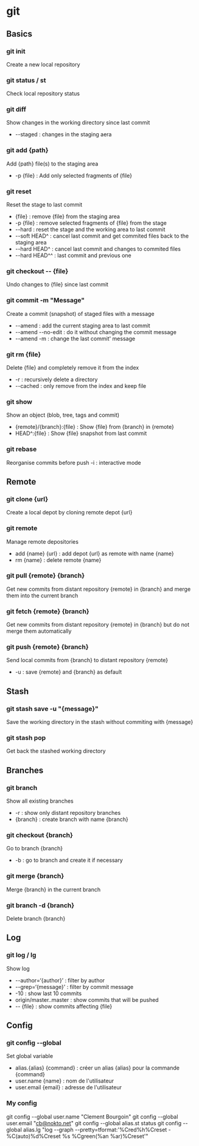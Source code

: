 git
===

##  Basics

### git init
Create a new local repository

### git status / st
Check local repository status

### git diff
Show changes in the working directory since last commit
* --staged : changes in the staging aera

### git add {path}
Add {path} file(s) to the staging area  
* -p {file} : Add only selected fragments of {file}  

### git reset
Reset the stage to last commit  
* {file} : remove {file} from the staging area  
* -p {file} : remove selected fragments of {file} from the stage  
* --hard : reset the stage and the working area to last commit  
* --soft HEAD^ : cancel last commit and get commited files back to the staging area  
* --hard HEAD^ : cancel last commit and changes to commited files  
* --hard HEAD^^ : last commit and previous one  

### git checkout -- {file}
Undo changes to {file} since last commit

### git commit -m "Message"
Create a commit (snapshot) of staged files with a message
* --amend : add the current staging area to last commit
* --amend --no-edit : do it without changing the commit message
* --amend -m : change the last commit' message

### git rm {file}
Delete {file} and completely remove it from the index
* -r : recursively delete a directory
* --cached : only remove from the index and keep file

### git show
Show an object (blob, tree, tags and commit)
* {remote}/{branch}:{file} : Show {file} from {branch} in {remote}
* HEAD^:{file} : Show {file} snapshot from last commit

### git rebase
Reorganise commits before push
-i : interactive mode

## Remote

### git clone {url}
Create a local depot by cloning remote depot {url}

### git remote
Manage remote depositories
* add {name} {url} : add depot {url} as remote with name {name}
* rm {name} : delete remote {name}

### git pull {remote} {branch}
Get new commits from distant repository {remote} in {branch} and merge them into the current branch

### git fetch {remote} {branch}
Get new commits from distant repository {remote} in {branch} but do not merge them automatically

### git push {remote} {branch}
Send local commits from {branch} to distant repository {remote}
* -u : save {remote} and {branch} as default

## Stash

### git stash save -u "{message}"
Save the working directory in the stash without commiting with {message}

### git stash pop
Get back the stashed working directory

## Branches

### git branch
Show all existing branches
* -r : show only distant repository branches
* {branch} : create branch with name {branch}

### git checkout {branch}
Go to branch {branch}
* -b : go to branch and create it if necessary

### git merge {branch}
Merge {branch} in the current branch

### git branch -d {branch}
Delete branch {branch}

## Log

### git log / lg
Show log
* --author=‘{author}’ : filter by author
* --grep=‘{message}' : filter by commit message
* -10 : show last 10 commits
* origin/master..master : show commits that will be pushed
* -- {file} : show commits affecting {file}

## Config

### git config --global
Set global variable
* alias.{alias} {command} : créer un alias {alias} pour la commande {command}
* user.name {name} : nom de l'utilisateur 
* user.email {email} : adresse de l'utilisateur

### My config

git config --global user.name "Clement Bourgoin"
git config --global user.email "cb@nokto.net"
git config --global alias.st status
git config --global alias.lg "log --graph --pretty=tformat:'%Cred%h%Creset -%C(auto)%d%Creset %s %Cgreen(%an %ar)%Creset'"
